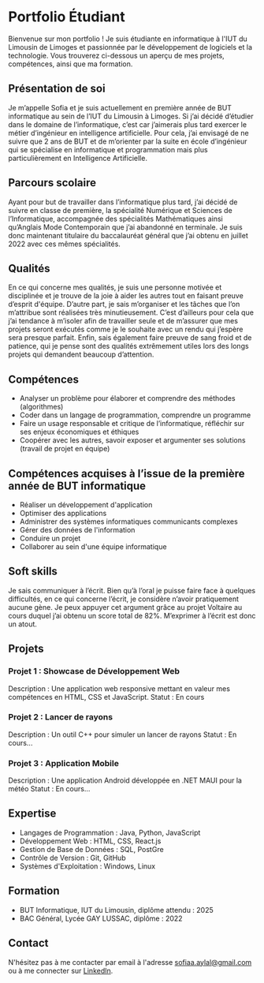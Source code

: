 # Portfolio Étudiant

Bienvenue sur mon portfolio ! Je suis étudiante en informatique à l'IUT du Limousin de Limoges et passionnée par le développement de logiciels et la technologie. Vous trouverez ci-dessous un aperçu de mes projets, compétences, ainsi que ma formation.

## Présentation de soi

Je m’appelle Sofia et je suis actuellement en première année de BUT informatique au sein de l’IUT du Limousin à Limoges. Si j’ai décidé d’étudier dans le domaine de l’informatique, c’est car j’aimerais plus tard exercer le métier d’ingénieur en intelligence artificielle. Pour cela, j’ai envisagé de ne suivre que 2 ans de BUT et de m’orienter par la suite en école d’ingénieur qui se spécialise en informatique et programmation mais plus particulièrement en Intelligence Artificielle.

## Parcours scolaire

Ayant pour but de travailler dans l’informatique plus tard, j’ai décidé de suivre en classe de première, la spécialité Numérique et Sciences de l’Informatique, accompagnée des spécialités Mathématiques ainsi qu’Anglais Mode Contemporain que j’ai abandonné en terminale. Je suis donc maintenant titulaire du baccalauréat général que j’ai obtenu en juillet 2022 avec ces mêmes spécialités.

## Qualités

En ce qui concerne mes qualités, je suis une personne motivée et disciplinée et je trouve de la joie à aider les autres tout en faisant preuve d’esprit d'équipe. D’autre part, je sais m’organiser et les tâches que l’on m’attribue sont réalisées très minutieusement. C’est d’ailleurs pour cela que j’ai tendance à m’isoler afin de travailler seule et de m’assurer que mes projets seront exécutés comme je le souhaite avec un rendu qui j’espère sera presque parfait. Enfin, sais également faire preuve de sang froid et de patience, qui je pense sont des qualités extrêmement utiles lors des longs projets qui demandent beaucoup d’attention.

## Compétences

- Analyser un problème pour élaborer et comprendre des méthodes (algorithmes)
- Coder dans un langage de programmation, comprendre un programme
- Faire un usage responsable et critique de l’informatique, réfléchir sur ses enjeux économiques et éthiques
- Coopérer avec les autres, savoir exposer et argumenter ses solutions (travail de projet en équipe)

## Compétences acquises à l’issue de la première année de BUT informatique

- Réaliser un développement d'application
- Optimiser des applications
- Administrer des systèmes informatiques communicants complexes
- Gérer des données de l'information
- Conduire un projet
- Collaborer au sein d'une équipe informatique

## Soft skills

Je sais communiquer à l’écrit. Bien qu’à l’oral je puisse faire face à quelques difficultés, en ce qui concerne l’écrit, je considère n’avoir pratiquement aucune gène. Je peux appuyer cet argument grâce au projet Voltaire au cours duquel j’ai obtenu un score total de 82%. M’exprimer à l’écrit est donc un atout.

## Projets

### Projet 1 : Showcase de Développement Web
Description : Une application web responsive mettant en valeur mes compétences en HTML, CSS et JavaScript.
Statut : En cours

### Projet 2 : Lancer de rayons
Description : Un outil C++ pour simuler un lancer de rayons 
Statut : En cours...

### Projet 3 : Application Mobile
Description : Une application Android développée en .NET MAUI pour la météo
Statut : En cours...

## Expertise

- Langages de Programmation : Java, Python, JavaScript
- Développement Web : HTML, CSS, React.js
- Gestion de Base de Données : SQL, PostGre
- Contrôle de Version : Git, GitHub
- Systèmes d'Exploitation : Windows, Linux

## Formation

- BUT Informatique, IUT du Limousin, diplôme attendu : 2025
- BAC Général, Lycée GAY LUSSAC, diplôme : 2022

## Contact

N'hésitez pas à me contacter par email à l'adresse [sofiaa.aylal@gmail.com](sofiaa.aylal@gmail.com) ou à me connecter sur [LinkedIn](https://www.linkedin.com/in/sofia-aylal-860381256/).
